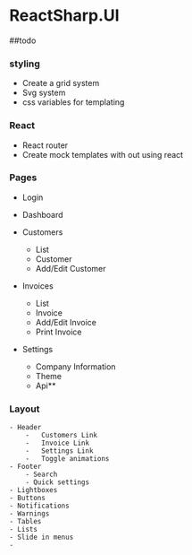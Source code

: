 ﻿# ReactSharp.UI

##todo

### styling
-	Create a grid system
-	Svg system
-	css variables for templating

### React
-	React router
-	Create mock templates with out using react


### Pages
-	Login
-	Dashboard
-	Customers
	-	List
	-	Customer
	-	Add/Edit Customer

-	Invoices
	-	List
	-	Invoice
	-	Add/Edit Invoice
	-	Print Invoice

-	Settings
	- Company Information
	- Theme
	- Api**

###	Layout
	- Header
		-	Customers Link
		-	Invoice Link
		-	Settings Link
		-	Toggle animations
	- Footer
		- Search 
		- Quick settings
	- Lightboxes
	- Buttons
	- Notifications
	- Warnings
	- Tables
	- Lists
	- Slide in menus
	- 